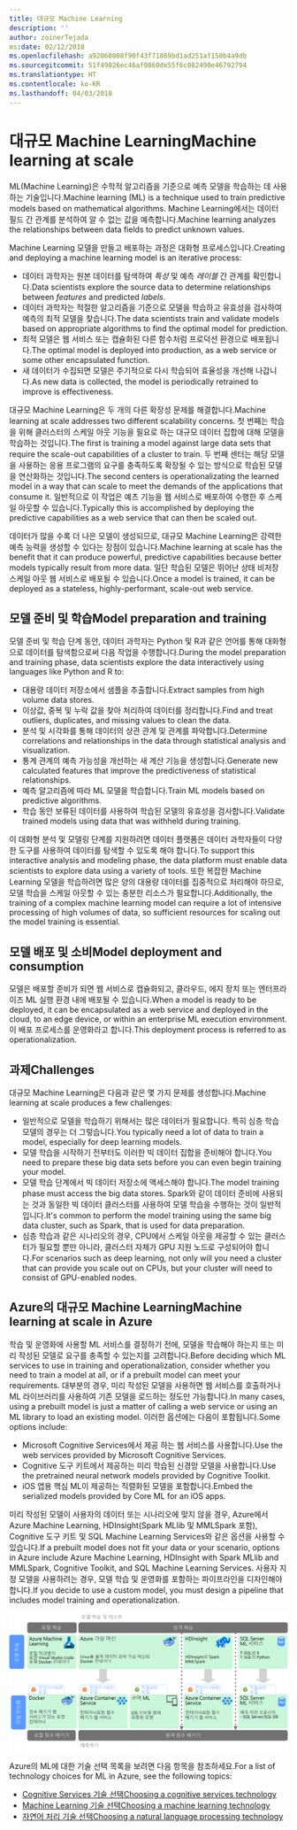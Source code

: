 ```yaml
---
title: 대규모 Machine Learning
description: ''
author: zoinerTejada
ms:date: 02/12/2018
ms.openlocfilehash: a92060008f90f43f71869bd1ad251af150b4a9db
ms.sourcegitcommit: 51f49026ec46af0860de55f6c082490e46792794
ms.translationtype: HT
ms.contentlocale: ko-KR
ms.lasthandoff: 04/03/2018
---
```

# <a name="machine-learning-at-scale"></a><span data-ttu-id="b8455-102">대규모 Machine Learning</span><span class="sxs-lookup"><span data-stu-id="b8455-102">Machine learning at scale</span></span>

<span data-ttu-id="b8455-103">ML(Machine Learning)은 수학적 알고리즘을 기준으로 예측 모델을 학습하는 데 사용하는 기술입니다.</span><span class="sxs-lookup"><span data-stu-id="b8455-103">Machine learning (ML) is a technique used to train predictive models based on mathematical algorithms.</span></span> <span data-ttu-id="b8455-104">Machine Learning에서는 데이터 필드 간 관계를 분석하여 알 수 없는 값을 예측합니다.</span><span class="sxs-lookup"><span data-stu-id="b8455-104">Machine learning analyzes the relationships between data fields to predict unknown values.</span></span>

<span data-ttu-id="b8455-105">Machine Learning 모델을 만들고 배포하는 과정은 대화형 프로세스입니다.</span><span class="sxs-lookup"><span data-stu-id="b8455-105">Creating and deploying a machine learning model is an iterative process:</span></span>

* <span data-ttu-id="b8455-106">데이터 과학자는 원본 데이터를 탐색하여 *특성* 및 예측 *레이블* 간 관계를 확인합니다.</span><span class="sxs-lookup"><span data-stu-id="b8455-106">Data scientists explore the source data to determine relationships between *features* and predicted *labels*.</span></span>
* <span data-ttu-id="b8455-107">데이터 과학자는 적절한 알고리즘을 기준으로 모델을 학습하고 유효성을 검사하여 예측의 최적 모델을 찾습니다.</span><span class="sxs-lookup"><span data-stu-id="b8455-107">The data scientists train and validate models based on appropriate algorithms to find the optimal model for prediction.</span></span>
* <span data-ttu-id="b8455-108">최적 모델은 웹 서비스 또는 캡슐화된 다른 함수처럼 프로덕션 환경으로 배포됩니다.</span><span class="sxs-lookup"><span data-stu-id="b8455-108">The optimal model is deployed into production, as a web service or some other encapsulated function.</span></span>
* <span data-ttu-id="b8455-109">새 데이터가 수집되면 모델은 주기적으로 다시 학습되어 효율성을 개선해 나갑니다.</span><span class="sxs-lookup"><span data-stu-id="b8455-109">As new data is collected, the model is periodically retrained to improve is effectiveness.</span></span>

<span data-ttu-id="b8455-110">대규모 Machine Learning은 두 개의 다른 확장성 문제를 해결합니다.</span><span class="sxs-lookup"><span data-stu-id="b8455-110">Machine learning at scale addresses two different scalability concerns.</span></span> <span data-ttu-id="b8455-111">첫 번째는 학습을 위해 클러스터의 스케일 아웃 기능을 필요로 하는 대규모 데이터 집합에 대해 모델을 학습하는 것입니다.</span><span class="sxs-lookup"><span data-stu-id="b8455-111">The first is training a model against large data sets that require the scale-out capabilities of a cluster to train.</span></span> <span data-ttu-id="b8455-112">두 번째 센터는 해당 모델을 사용하는 응용 프로그램의 요구를 충족하도록 확장될 수 있는 방식으로 학습된 모델을 연산화하는 것입니다.</span><span class="sxs-lookup"><span data-stu-id="b8455-112">The second centers is operationalizating the learned model in a way that can scale to meet the demands of the applications that consume it.</span></span> <span data-ttu-id="b8455-113">일반적으로 이 작업은 예츠 기능을 웹 서비스로 배포하여 수행한 후 스케일 아웃할 수 있습니다.</span><span class="sxs-lookup"><span data-stu-id="b8455-113">Typically this is accomplished by deploying the predictive capabilities as a web service that can then be scaled out.</span></span>

<span data-ttu-id="b8455-114">데이터가 많을 수록 더 나은 모델이 생성되므로, 대규모 Machine Learning은 강력한 예측 능력을 생성할 수 있다는 장점이 있습니다.</span><span class="sxs-lookup"><span data-stu-id="b8455-114">Machine learning at scale has the benefit that it can produce powerful, predictive capabilities because better models typically result from more data.</span></span> <span data-ttu-id="b8455-115">일단 학습된 모델은 뛰어난 상태 비저장 스케일 아웃 웹 서비스로 배포될 수 있습니다.</span><span class="sxs-lookup"><span data-stu-id="b8455-115">Once a model is trained, it can be deployed as a stateless, highly-performant, scale-out web service.</span></span> 

## <a name="model-preparation-and-training"></a><span data-ttu-id="b8455-116">모델 준비 및 학습</span><span class="sxs-lookup"><span data-stu-id="b8455-116">Model preparation and training</span></span>

<span data-ttu-id="b8455-117">모델 준비 및 학습 단계 동안, 데이터 과학자는 Python 및 R과 같은 언어를 통해 대화형으로 데이터를 탐색함으로써 다음 작업을 수행합니다.</span><span class="sxs-lookup"><span data-stu-id="b8455-117">During the model preparation and training phase, data scientists explore the data interactively using languages like Python and R to:</span></span>

* <span data-ttu-id="b8455-118">대용량 데이터 저장소에서 샘플을 추출합니다.</span><span class="sxs-lookup"><span data-stu-id="b8455-118">Extract samples from high volume data stores.</span></span>
* <span data-ttu-id="b8455-119">이상값, 중복 및 누락 값을 찾아 처리하여 데이터를 정리합니다.</span><span class="sxs-lookup"><span data-stu-id="b8455-119">Find and treat outliers, duplicates, and missing values to clean the data.</span></span>
* <span data-ttu-id="b8455-120">분석 및 시각화를 통해 데이터의 상관 관계 및 관계를 파악합니다.</span><span class="sxs-lookup"><span data-stu-id="b8455-120">Determine correlations and relationships in the data through statistical analysis and visualization.</span></span>
* <span data-ttu-id="b8455-121">통계 관계의 예측 가능성을 개선하는 새 계산 기능을 생성합니다.</span><span class="sxs-lookup"><span data-stu-id="b8455-121">Generate new calculated features that improve the predictiveness of statistical relationships.</span></span>
* <span data-ttu-id="b8455-122">예측 알고리즘에 따라 ML 모델을 학습합니다.</span><span class="sxs-lookup"><span data-stu-id="b8455-122">Train ML models based on predictive algorithms.</span></span>
* <span data-ttu-id="b8455-123">학습 동안 보류된 데이터를 사용하여 학습된 모델의 유효성을 검사합니다.</span><span class="sxs-lookup"><span data-stu-id="b8455-123">Validate trained models using data that was withheld during training.</span></span>

<span data-ttu-id="b8455-124">이 대화형 분석 및 모델링 단계를 지원하려면 데이터 플랫폼은 데이터 과학자들이 다양한 도구를 사용하여 데이터를 탐색할 수 있도록 해야 합니다.</span><span class="sxs-lookup"><span data-stu-id="b8455-124">To support this interactive analysis and modeling phase, the data platform must enable data scientists to explore data using a variety of tools.</span></span> <span data-ttu-id="b8455-125">또한 복잡한 Machine Learning 모델을 학습하려면 많은 양의 대용량 데이터를 집중적으로 처리해야 하므로, 모델 학습을 스케일 아웃할 수 있는 충분한 리소스가 필요합니다.</span><span class="sxs-lookup"><span data-stu-id="b8455-125">Additionally, the training of a complex machine learning model can require a lot of intensive processing of high volumes of data, so sufficient resources for scaling out the model training is essential.</span></span>

## <a name="model-deployment-and-consumption"></a><span data-ttu-id="b8455-126">모델 배포 및 소비</span><span class="sxs-lookup"><span data-stu-id="b8455-126">Model deployment and consumption</span></span>

<span data-ttu-id="b8455-127">모델은 배포할 준비가 되면 웹 서비스로 캡슐화되고, 클라우드, 에지 장치 또는 엔터프라이즈 ML 실행 환경 내에 배포될 수 있습니다.</span><span class="sxs-lookup"><span data-stu-id="b8455-127">When a model is ready to be deployed, it can be encapsulated as a web service and deployed in the cloud, to an edge device, or within an enterprise ML execution environment.</span></span> <span data-ttu-id="b8455-128">이 배포 프로세스를 운영화라고 합니다.</span><span class="sxs-lookup"><span data-stu-id="b8455-128">This deployment process is referred to as operationalization.</span></span>

## <a name="challenges"></a><span data-ttu-id="b8455-129">과제</span><span class="sxs-lookup"><span data-stu-id="b8455-129">Challenges</span></span>

<span data-ttu-id="b8455-130">대규모 Machine Learning은 다음과 같은 몇 가지 문제를 생성합니다.</span><span class="sxs-lookup"><span data-stu-id="b8455-130">Machine learning at scale produces a few challenges:</span></span>

- <span data-ttu-id="b8455-131">일반적으로 모델을 학습하기 위해서는 많은 데이터가 필요합니다. 특히 심층 학습 모델의 경우는 더 그렇습니다.</span><span class="sxs-lookup"><span data-stu-id="b8455-131">You typically need a lot of data to train a model, especially for deep learning models.</span></span>
- <span data-ttu-id="b8455-132">모델 학습을 시작하기 전부터도 이러한 빅 데이터 집합을 준비해야 합니다.</span><span class="sxs-lookup"><span data-stu-id="b8455-132">You need to prepare these big data sets before you can even begin training your model.</span></span>
- <span data-ttu-id="b8455-133">모델 학습 단계에서 빅 데이터 저장소에 액세스해야 합니다.</span><span class="sxs-lookup"><span data-stu-id="b8455-133">The model training phase must access the big data stores.</span></span> <span data-ttu-id="b8455-134">Spark와 같이 데이터 준비에 사용되는 것과 동일한 빅 데이터 클러스터를 사용하여 모델 학습을 수행하는 것이 일반적입니다.</span><span class="sxs-lookup"><span data-stu-id="b8455-134">It's common to perform the model training using the same big data cluster, such as Spark, that is used for data preparation.</span></span> 
- <span data-ttu-id="b8455-135">심층 학습과 같은 시나리오의 경우, CPU에서 스케일 아웃을 제공할 수 있는 클러스터가 필요할 뿐만 아니라, 클러스터 자체가 GPU 지원 노드로 구성되어야 합니다.</span><span class="sxs-lookup"><span data-stu-id="b8455-135">For scenarios such as deep learning, not only will you need a cluster that can provide you scale out on CPUs, but your cluster will need to consist of GPU-enabled nodes.</span></span>

## <a name="machine-learning-at-scale-in-azure"></a><span data-ttu-id="b8455-136">Azure의 대규모 Machine Learning</span><span class="sxs-lookup"><span data-stu-id="b8455-136">Machine learning at scale in Azure</span></span>

<span data-ttu-id="b8455-137">학습 및 운영화에 사용할 ML 서비스를 결정하기 전에, 모델을 학습해야 하는지 또는 미리 작성된 모델로 요구를 충족할 수 있는지를 고려합니다.</span><span class="sxs-lookup"><span data-stu-id="b8455-137">Before deciding which ML services to use in training and operationalization, consider whether you need to train a model at all, or if a prebuilt model can meet your requirements.</span></span> <span data-ttu-id="b8455-138">대부분의 경우, 미리 작성된 모델을 사용하면 웹 서비스를 호출하거나 ML 라이브러리를 사용하여 기존 모델을 로드하는 정도만 가능합니다.</span><span class="sxs-lookup"><span data-stu-id="b8455-138">In many cases, using a prebuilt model is just a matter of calling a web service or using an ML library to load an existing model.</span></span> <span data-ttu-id="b8455-139">이러한 옵션에는 다음이 포함됩니다.</span><span class="sxs-lookup"><span data-stu-id="b8455-139">Some options include:</span></span> 

- <span data-ttu-id="b8455-140">Microsoft Cognitive Services에서 제공 하는 웹 서비스를 사용합니다.</span><span class="sxs-lookup"><span data-stu-id="b8455-140">Use the web services provided by Microsoft Cognitive Services.</span></span>
- <span data-ttu-id="b8455-141">Cognitive 도구 키트에서 제공하는 미리 학습된 신경망 모델을 사용합니다.</span><span class="sxs-lookup"><span data-stu-id="b8455-141">Use the pretrained neural network models provided by Cognitive Toolkit.</span></span>
- <span data-ttu-id="b8455-142">iOS 앱용 핵심 ML이 제공하는 직렬화된 모델을 포함합니다.</span><span class="sxs-lookup"><span data-stu-id="b8455-142">Embed the serialized models provided by Core ML for an iOS apps.</span></span> 

<span data-ttu-id="b8455-143">미리 작성된 모델이 사용자의 데이터 또는 시나리오에 맞지 않을 경우, Azure에서 Azure Machine Learning, HDInsight(Spark MLlib 및 MMLSpark 포함), Cognitive 도구 키트 및 SQL Machine Learning Services와 같은 옵션을 사용할 수 있습니다.</span><span class="sxs-lookup"><span data-stu-id="b8455-143">If a prebuilt model does not fit your data or your scenario, options in Azure include Azure Machine Learning, HDInsight with Spark MLlib and MMLSpark, Cognitive Toolkit, and SQL Machine Learning Services.</span></span> <span data-ttu-id="b8455-144">사용자 지정 모델을 사용하려는 경우, 모델 학습 및 운영화를 포함하는 파이프라인을 디자인해야 합니다.</span><span class="sxs-lookup"><span data-stu-id="b8455-144">If you decide to use a custom model, you must design a pipeline that includes model training and operationalization.</span></span> 

![Azure의 모델 옵션](./images/machine-learning-model-training-and-deployment.png)

<span data-ttu-id="b8455-146">Azure의 ML에 대한 기술 선택 목록을 보려면 다음 항목을 참조하세요.</span><span class="sxs-lookup"><span data-stu-id="b8455-146">For a list of technology choices for ML in Azure, see the following topics:</span></span>

- [<span data-ttu-id="b8455-147">Cognitive Services 기술 선택</span><span class="sxs-lookup"><span data-stu-id="b8455-147">Choosing a cognitive services technology</span></span>](../technology-choices/cognitive-services.md)
- [<span data-ttu-id="b8455-148">Machine Learning 기술 선택</span><span class="sxs-lookup"><span data-stu-id="b8455-148">Choosing a machine learning technology</span></span>](../technology-choices/data-science-and-machine-learning.md)
- [<span data-ttu-id="b8455-149">자연어 처리 기술 선택</span><span class="sxs-lookup"><span data-stu-id="b8455-149">Choosing a natural language processing technology</span></span>](../technology-choices/natural-language-processing.md)
